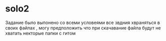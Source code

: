 # solo2
Задание было выпонено со всеми условеями 
все звдния хвраняться в своих файлах , могу предположить что при скачавание файла будут не хватать некторые папки с гитом 
